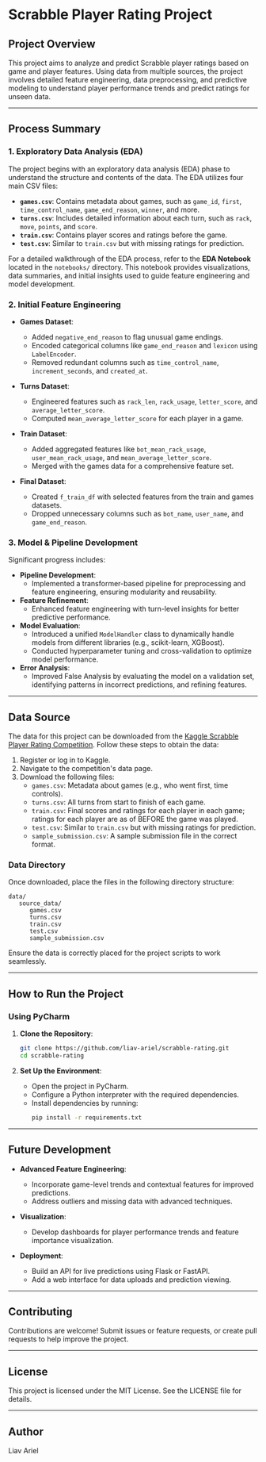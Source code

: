 
# Scrabble Player Rating Project

## Project Overview

This project aims to analyze and predict Scrabble player ratings based on game and player features. Using data from multiple sources, the project involves detailed feature engineering, data preprocessing, and predictive modeling to understand player performance trends and predict ratings for unseen data.

---

## Process Summary

### **1. Exploratory Data Analysis (EDA)**
The project begins with an exploratory data analysis (EDA) phase to understand the structure and contents of the data. The EDA utilizes four main CSV files:

- **`games.csv`**: Contains metadata about games, such as `game_id`, `first`, `time_control_name`, `game_end_reason`, `winner`, and more.
- **`turns.csv`**: Includes detailed information about each turn, such as `rack`, `move`, `points`, and `score`.
- **`train.csv`**: Contains player scores and ratings before the game.
- **`test.csv`**: Similar to `train.csv` but with missing ratings for prediction.

For a detailed walkthrough of the EDA process, refer to the **EDA Notebook** located in the `notebooks/` directory. This notebook provides visualizations, data summaries, and initial insights used to guide feature engineering and model development.


### **2. Initial Feature Engineering**
- **Games Dataset**:
  - Added `negative_end_reason` to flag unusual game endings.
  - Encoded categorical columns like `game_end_reason` and `lexicon` using `LabelEncoder`.
  - Removed redundant columns such as `time_control_name`, `increment_seconds`, and `created_at`.

- **Turns Dataset**:
  - Engineered features such as `rack_len`, `rack_usage`, `letter_score`, and `average_letter_score`.
  - Computed `mean_average_letter_score` for each player in a game.

- **Train Dataset**:
  - Added aggregated features like `bot_mean_rack_usage`, `user_mean_rack_usage`, and `mean_average_letter_score`.
  - Merged with the games data for a comprehensive feature set.

- **Final Dataset**:
  - Created `f_train_df` with selected features from the train and games datasets.
  - Dropped unnecessary columns such as `bot_name`, `user_name`, and `game_end_reason`.

### **3. Model & Pipeline Development**
Significant progress includes:
- **Pipeline Development**:
  - Implemented a transformer-based pipeline for preprocessing and feature engineering, ensuring modularity and reusability.
- **Feature Refinement**:
  - Enhanced feature engineering with turn-level insights for better predictive performance.
- **Model Evaluation**:
  - Introduced a unified `ModelHandler` class to dynamically handle models from different libraries (e.g., scikit-learn, XGBoost).
  - Conducted hyperparameter tuning and cross-validation to optimize model performance.
- **Error Analysis**:
  - Improved False Analysis by evaluating the model on a validation set, identifying patterns in incorrect predictions, and refining features.

---

## Data Source

The data for this project can be downloaded from the [Kaggle Scrabble Player Rating Competition](https://www.kaggle.com/competitions/scrabble-player-rating/data). Follow these steps to obtain the data:

1. Register or log in to Kaggle.
2. Navigate to the competition's data page.
3. Download the following files:
   - `games.csv`: Metadata about games (e.g., who went first, time controls).
   - `turns.csv`: All turns from start to finish of each game.
   - `train.csv`: Final scores and ratings for each player in each game; ratings for each player are as of BEFORE the game was played.
   - `test.csv`: Similar to `train.csv` but with missing ratings for prediction.
   - `sample_submission.csv`: A sample submission file in the correct format.

### **Data Directory**
Once downloaded, place the files in the following directory structure:

```
data/
   source_data/
      games.csv
      turns.csv
      train.csv
      test.csv
      sample_submission.csv
```

Ensure the data is correctly placed for the project scripts to work seamlessly.

---

## How to Run the Project

### Using PyCharm

1. **Clone the Repository**:
   ```bash
   git clone https://github.com/liav-ariel/scrabble-rating.git
   cd scrabble-rating
   ```

2. **Set Up the Environment**:
   - Open the project in PyCharm.
   - Configure a Python interpreter with the required dependencies.
   - Install dependencies by running:
     ```bash
     pip install -r requirements.txt
     ```
---

## Future Development

- **Advanced Feature Engineering**:
  - Incorporate game-level trends and contextual features for improved predictions.
  - Address outliers and missing data with advanced techniques.

- **Visualization**:
  - Develop dashboards for player performance trends and feature importance visualization.

- **Deployment**:
  - Build an API for live predictions using Flask or FastAPI.
  - Add a web interface for data uploads and prediction viewing.

---

## Contributing

Contributions are welcome! Submit issues or feature requests, or create pull requests to help improve the project.

---

## License

This project is licensed under the MIT License. See the LICENSE file for details.

---

## Author

Liav Ariel
